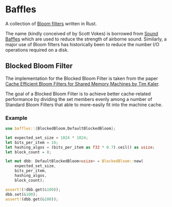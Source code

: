 # Baffles

A collection of [Bloom
filters](https://en.wikipedia.org/wiki/Bloom_filter) written in Rust.

The name (kindly conceived of by Scott Vokes) is borrowed from [Sound
Baffles](https://en.wikipedia.org/wiki/Sound_baffle) which are used to
reduce the strength of airborne sound. Similarly, a major use of Bloom
filters has historically been to reduce the number I/O operations
required on a disk.

## Blocked Bloom Filter

The implementation for the Blocked Bloom Filter is taken from the
paper [Cache Efficient Bloom Filters for Shared Memory Machines by
Tim Kaler](http://tfk.mit.edu/pdf/bloom.pdf).

The goal of a Blocked Bloom Filter is to achieve better cache-related
performance by dividing the set members evenly among a number of
Standard Bloom Filters that able to more-easily fit into the machine
cache.

### Example

```rust
use baffles::{BlockedBloom,DefaultBlockedBloom};

let expected_set_size = 1024 * 1024;
let bits_per_item = 16;
let hashing_algos = (bits_per_item as f32 * 0.7).ceil() as usize;
let block_count = 8;

let mut dbb: DefaultBlockedBloom<usize> = BlockedBloom::new(
    expected_set_size,
    bits_per_item,
    hashing_algos,
    block_count);

assert!(!dbb.get(&100));
dbb.set(&100);
assert!(dbb.get(&100));
```
